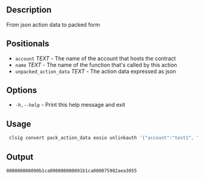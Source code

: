## Description
From json action data to packed form

## Positionals
- `account` _TEXT_ - The name of the account that hosts the contract
- `name` _TEXT_ - The name of the function that's called by this action
- `unpacked_action_data` _TEXT_ - The action data expressed as json

## Options

- `-h,--help` - Print this help message and exit

## Usage
```sh
 clsig convert pack_action_data eosio unlinkauth '{"account":"test1", "code":"test2", "type":"eosioeosio"}'
```

## Output


```console
000000008090b1ca000000000091b1ca000075982aea3055
```
